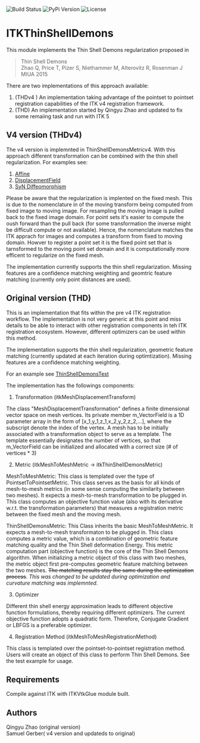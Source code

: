 ![Build Status](https://github.com/InsightSoftwareConsortium/ITKThinShellDemons/workflows/Build,%20test,%20package/badge.svg)
![PyPi Version](https://img.shields.io/pypi/v/itk-thinshelldemons.svg)
![License](https://img.shields.io/badge/License-Apache%202.0-blue.svg)

# ITKThinShellDemons

This module implements the Thin Shell Demons regularization proposed in

> Thin Shell Demons  
> Zhao Q, Price T, Pizer S, Niethammer M, Alterovitz R, Rosenman J  
> MIUA 2015  


There are two implementations of this approach available:
1. (THDv4 ) An implementation taking advantage of the pointset to pointset registration
   capabilities of the ITK v4 registration framework.
2. (THD) An implementation started by Qingyu Zhao and updated to fix some remaiing task
   and run with ITK 5


## V4 version (THDv4)

The v4 version is implemnted in ThinShellDemonsMetricv4. With this approach different
transformation can be combined with the thin shell regularization. For examples see:
1. [Affine](./test/itkThinShellDemonsTestv4_Affine.cxx)
2. [DisplacementField](./test/itkThinShellDemonsTestv4_Displacements.cxx)
3. [SyN Diffeomorphism](./test/itkThinShellDemonsTestv4_Syn.cxx)

Please be aware that the regularization is implented on the fixed mesh. This is due to the 
nomenclature in of the moving transform being computed from fixed image to moving image. For 
resampling the moving image is pulled back to the fixed image domain. For point sets
it's easier to compute the oush forward than the pull back (for some transformation the 
inverse might be difficult compute or not available). Hence, the nomenclature matches
the ITK apprach for images and computes a transform from fixed to moving domain. Howver to
register a point set it is the fixed point set that is tarnsformed to the moving point set 
domain and it is computationally more efficent to regularize on the fixed mesh.

The implementation currently supports the thin shell regularization. Missing features are a 
confidence matching weighting and geomtric feature matching (currently only point distances 
are used).


## Original version (THD)

This is an implementation that fits within the pre v4 ITK registration workflow.
The implementation is not very generic at this point and miss details to be able
to interact with other registration components in teh ITK registration ecosystem.
However, different optimizers can be used within this method.

The implementation supports the thin shell regularization, geometric feature matching
(currently updated at each iteration during optimtization). Missing features are a
confidence matching weighting.

For an example see [ThinShellDemonsTest](./test/itkThinShellDemonsTest.cxx)

The implementation has the followings components:

1. Transformation (itkMeshDisplacementTransform)

The class "MeshDisplacementTransformation" defines a finite dimensional vector
space on mesh vertices. Its private member m_VectorField is a 1D parameter
array in the form of [x_1,y_1,z_1,x_2,y_2,z_2,...], where the subscript denote
the index of the vertex.  A mesh has to be initially associated with a transformation
object to serve as a template. The template essentially designates the number of
vertices, so that m_VectorField can be initialized and allocated with a correct
size (# of vertices * 3)

2. Metric (itkMeshToMeshMetric -> itkThinShellDemonsMetric)

MeshToMeshMetric: This class is templated over the type of PointsetToPointsetMetric.
This class serves as the basis for all kinds of mesh-to-mesh metrics (in some sense
computing the similarity between two meshes). It expects a mesh-to-mesh transformation
to be plugged in. This class computes an objective function value (also with its
derivative w.r.t. the transformation parameters) that measures a registration
metric between the fixed mesh and the moving mesh.

ThinShellDemonsMetric: This Class inherits the basic MeshToMeshMetric. It expects a
mesh-to-mesh transformaton to be plugged in. This class computes a metric value, which
is a combination of geometric feature matching quality and the Thin Shell deformation
Energy. This metric computation part (objective function) is the core of the Thin Shell
Demons algorithm. When initializing a metric object of this class with two meshes,
the metric object first pre-computes geometric feature matching between the two meshes.
~~The matching results stay the same during the optimization process~~. *This was changed
to be updated during optimization and curvature matching was implemnted.*

3. Optimizer

Different thin shell energy approximation leads to different objective function
formulations, thereby requiring different optimizers. The current objective
function adopts a quadratic form. Therefore, Conjugate Gradient or LBFGS is a
preferable optimizer.

4. Registration Method (itkMeshToMeshRegistrationMethod)

This class is templated over the pointset-to-pointset registration method. Users
will create an object of this class to perform Thin Shell Demons. See the test
example for usage.


## Requirements

Compile against ITK with ITKVtkGlue module built.

## Authors
Qingyu Zhao (original version)  
Samuel Gerber( v4 version and updateds to original)
